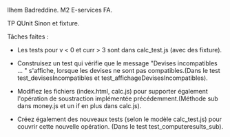Ilhem Badreddine.
M2 E-services FA.

TP QUnit Sinon et fixture.

Tâches faites :
- Les tests pour v < 0 et curr > 3 sont dans calc_test.js (avec des fixture).
- Construisez un test qui vérifie que le message "Devises incompatibles ... " s'affiche, lorsque les devises ne sont pas compatibles.(Dans le test test_devisesIncompatibles et test_affichageDevisesIncompatibles).

- Modifiez les fichiers (index.html, calc.js) pour supporter également l'opération de soustraction implémentée précédemment.(Méthode sub dans money.js et un if en plus dans calc.js).

- Créez également des nouveaux tests (selon le modèle calc_test.js) pour couvrir cette nouvelle opération. (Dans le test test_computeresults_sub).
